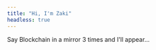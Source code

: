 ```yaml
---
title: "Hi, I'm Zaki"
headless: true
---
```


Say Blockchain in a mirror 3 times and I'll appear...
